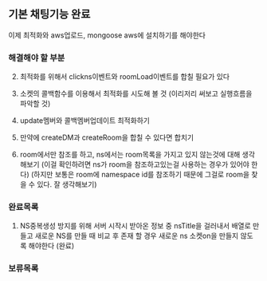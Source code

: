 ## 기본 채팅기능 완료
이제 최적화와 aws업로드, mongoose aws에 설치하기를 해야한다

### 해결해야 할 부분
2. 최적화를 위해서 clickns이벤트와 roomLoad이벤트를 합칠 필요가 있다

3. 소켓의 콜백함수를 이용해서 최적화를 시도해 볼 것 (이리저리 써보고 실행흐름을 파악할 것)

4. update멤버와 콜백멤버업데이트 최적화하기

5. 만약에 createDM과 createRoom을 합칠 수 있다면 합치기

6. room에서만 참조를 하고, ns에서는 room목록을 가지고 있지 않는것에 대해 생각해보기
(이걸 확인하려면 ns가 room을 참조하고있는걸 사용하는 경우가 있어야 한다)
(하지만 보통은 room에 namespace id를 참조하기 때문에 그걸로 room을 찾을 수 있다. 잘 생각해보기)
### 완료목록
1. NS중복생성 방지를 위해 서버 시작시 받아온 정보 중 nsTitle을 걸러내서 배열로 만들고
새로운 NS를 만들 때 비교 후 존재 할 경우 새로운 ns 소켓on을 만들지 않도록 해야한다 (완료)


### 보류목록